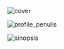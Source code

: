 ![cover](https://github.com/rafirustian/bukped/assets/154288866/f262e1af-4eaf-46cf-afcf-f77a4f15098e)

![profile_penulis](https://github.com/rafirustian/bukped/assets/154288866/57bbda34-f4e6-4ed2-b813-60f3f13c1e03)

![sinopsis](https://github.com/rafirustian/bukped/assets/154288866/bdb48f9c-ca49-468a-8193-828b3b7345dc)
